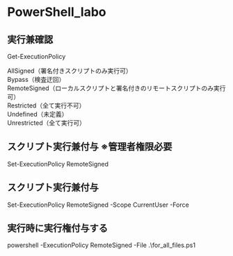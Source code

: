 # PowerShell_labo

## 実行兼確認
Get-ExecutionPolicy

AllSigned（署名付きスクリプトのみ実行可）  
Bypass（検査迂回）  
RemoteSigned（ローカルスクリプトと署名付きのリモートスクリプトのみ実行可）  
Restricted（全て実行不可）  
Undefined（未定義）  
Unrestricted（全て実行可）  

## スクリプト実行兼付与 ※管理者権限必要
Set-ExecutionPolicy RemoteSigned

## スクリプト実行兼付与
Set-ExecutionPolicy RemoteSigned -Scope CurrentUser -Force

## 実行時に実行権付与する
powershell -ExecutionPolicy RemoteSigned -File .\for_all_files.ps1
